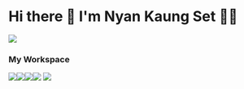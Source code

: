 # Hi there :wave: I'm Nyan Kaung Set :man_technologist:

<img src="https://github-profile-summary-cards.vercel.app/api/cards/profile-details?username=NyanKaungSet&theme=vue">

<h3 style="align-item:center;">My Workspace</h3>
<img src="https://img.shields.io/badge/Windows-0078D6?style=for-the-badge&logo=windows&logoColor=white"><img src="https://img.shields.io/badge/hp%20laptop-0096D6?style=for-the-badge&logo=hp&logoColor=white"><img src="https://img.shields.io/badge/Intel%20Core_i5_10th-0071C5?style=for-the-badge&logo=intel&logoColor=white"><img src="https://img.shields.io/badge/Visual_Studio_Code-0078D4?style=for-the-badge&logo=visual%20studio%20code&logoColor=white">


<img src="https://img.shields.io/badge/Made%20with-Markdown-1f425f.svg">
